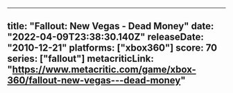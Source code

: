 
---
title: "Fallout: New Vegas - Dead Money"
date: "2022-04-09T23:38:30.140Z"
releaseDate: "2010-12-21"
platforms: ["xbox360"]
score: 70
series: ["fallout"]
metacriticLink: "https://www.metacritic.com/game/xbox-360/fallout-new-vegas---dead-money"
---
